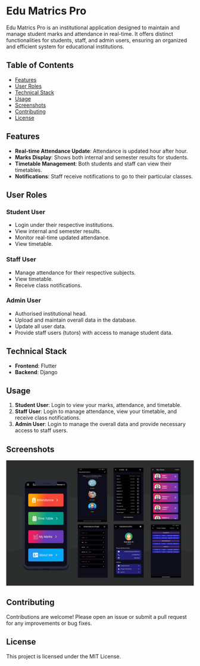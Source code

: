 # Edu Matrics Pro

Edu Matrics Pro is an institutional application designed to maintain and manage student marks and attendance in real-time. It offers distinct functionalities for students, staff, and admin users, ensuring an organized and efficient system for educational institutions.

## Table of Contents
- [Features](#features)
- [User Roles](#user-roles)
- [Technical Stack](#technical-stack)
- [Usage](#usage)
- [Screenshots](#screenshots)
- [Contributing](#contributing)
- [License](#license)

## Features
- **Real-time Attendance Update**: Attendance is updated hour after hour.
- **Marks Display**: Shows both internal and semester results for students.
- **Timetable Management**: Both students and staff can view their timetables.
- **Notifications**: Staff receive notifications to go to their particular classes.

## User Roles
### Student User
- Login under their respective institutions.
- View internal and semester results.
- Monitor real-time updated attendance.
- View timetable.

### Staff User
- Manage attendance for their respective subjects.
- View timetable.
- Receive class notifications.

### Admin User
- Authorised institutional head.
- Upload and maintain overall data in the database.
- Update all user data.
- Provide staff users (tutors) with access to manage student data.

## Technical Stack
- **Frontend**: Flutter
- **Backend**: Django

## Usage
1. **Student User**: Login to view your marks, attendance, and timetable.
2. **Staff User**: Login to manage attendance, view your timetable, and receive class notifications.
3. **Admin User**: Login to manage the overall data and provide necessary access to staff users.

## Screenshots
![Banner Image](https://github.com/Navin82005/edumetricspro/blob/main/LinkedIn%20Post%201.png)

## Contributing
Contributions are welcome! Please open an issue or submit a pull request for any improvements or bug fixes.

## License
This project is licensed under the MIT License.

